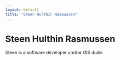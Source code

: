 ```yaml
---
layout: default
title: "Steen Hulthin Rasmussen"
---
```


# Steen Hulthin Rasmussen

Steen is a software developer and/or GIS dude. 



